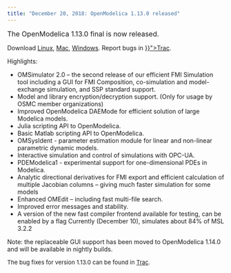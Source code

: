 ```yaml
---
title: "December 20, 2018: OpenModelica 1.13.0 released"
---
```

<p><span style="font-size: 12pt;">The OpenModelica 1.13.0 final is now released.<br /></span></p>
<p>Download <a href="/download/download-linux">Linux</a>, <a href="/download/download-mac">Mac</a>, <a href="/download/download-windows">Windows</a>. Report bugs in <a href="{{< param "bugreporting" >}}">Trac</a>.</p>
<p>Highlights:</p>
<ul>
<li>OMSimulator 2.0 – the second release of our efficient FMI Simulation tool including a GUI for FMI Composition, co-simulation and model-exchange simulation, and SSP standard support.</li>
<li>Model and library encryption/decryption support. (Only for usage by OSMC member organizations)</li>
<li>Improved OpenModelica DAEMode for efficient solution of large Modelica models.</li>
<li>Julia scripting API to OpenModelica.</li>
<li>Basic Matlab scripting API to OpenModelica.</li>
<li>OMSysIdent - parameter estimation module for linear and non-linear parametric dynamic models.</li>
<li>Interactive simulation and control of simulations with OPC-UA.</li>
<li>PDEModelica1 - experimental support for one-dimensional PDEs in Modelica.</li>
<li>Analytic directional derivatives for FMI export and efficient calculation of multiple Jacobian columns – giving much faster simulation for some models</li>
<li>Enhanced OMEdit – including fast multi-file search.</li>
<li>Improved error messages and stability.</li>
<li>A version of the new fast compiler frontend available for testing, can be enabled by a flag Currently (December 10), simulates about 84% of MSL 3.2.2</li>
</ul>
<p>Note: the replaceable GUI support has been moved to OpenModelica 1.14.0 and will be available in nightly builds.</p>
<p><span style="font-size: 10pt;">The bug fixes for version 1.13.0 can be found in </span><a href="https://github.com/OpenModelica/OpenModelica/releases/tag/v1.13.0" style="font-size: 10pt;">Trac</a><span style="font-size: 10pt;">.&nbsp;</span></p>
<p>&nbsp;</p>
<p>&nbsp;</p>